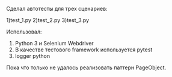 Сделал автотесты для трех сценариев:  

1)test_1.py
2)test_2.py
3)test_3.py

Использовал: 
1) Python 3 и Selenium Webdriver  
2) В качестве тестового framework используется pytest
3) logger python


Пока что только не удалось реализовать паттерн PageObject.
